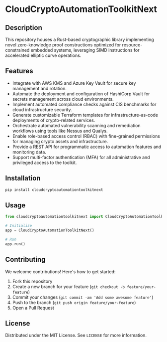 # CloudCryptoAutomationToolkitNext

## Description

This repository houses a Rust-based cryptographic library implementing novel zero-knowledge proof constructions optimized for resource-constrained embedded systems, leveraging SIMD instructions for accelerated elliptic curve operations.

## Features

- Integrate with AWS KMS and Azure Key Vault for secure key management and rotation.
- Automate the deployment and configuration of HashiCorp Vault for secrets management across cloud environments.
- Implement automated compliance checks against CIS benchmarks for cloud infrastructure security.
- Generate customizable Terraform templates for infrastructure-as-code deployments of crypto-related services.
- Orchestrate automated vulnerability scanning and remediation workflows using tools like Nessus and Qualys.
- Enable role-based access control (RBAC) with fine-grained permissions for managing crypto assets and infrastructure.
- Provide a REST API for programmatic access to automation features and monitoring data.
- Support multi-factor authentication (MFA) for all administrative and privileged access to the toolkit.
## Installation

```bash
pip install cloudcryptoautomationtoolkitnext
```

## Usage

```python
from cloudcryptoautomationtoolkitnext import CloudCryptoAutomationToolkitNext

# Initialize
app = CloudCryptoAutomationToolkitNext()

# Run
app.run()
```

## Contributing

We welcome contributions! Here's how to get started:

1. Fork this repository
2. Create a new branch for your feature (`git checkout -b feature/your-feature`)
3. Commit your changes (`git commit -am 'Add some awesome feature'`)
4. Push to the branch (`git push origin feature/your-feature`)
5. Open a Pull Request

## License

Distributed under the MIT License. See `LICENSE` for more information.
